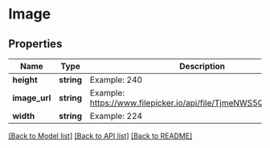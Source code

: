 # Image

## Properties
Name | Type | Description | Notes
------------ | ------------- | ------------- | -------------
**height** | **string** | Example: 240 | 
**image_url** | **string** | Example: https://www.filepicker.io/api/file/TjmeNWS5Q2SFmtJlUGLf | 
**width** | **string** | Example: 224 | 

[[Back to Model list]](../README.md#documentation-for-models) [[Back to API list]](../README.md#documentation-for-api-endpoints) [[Back to README]](../README.md)


